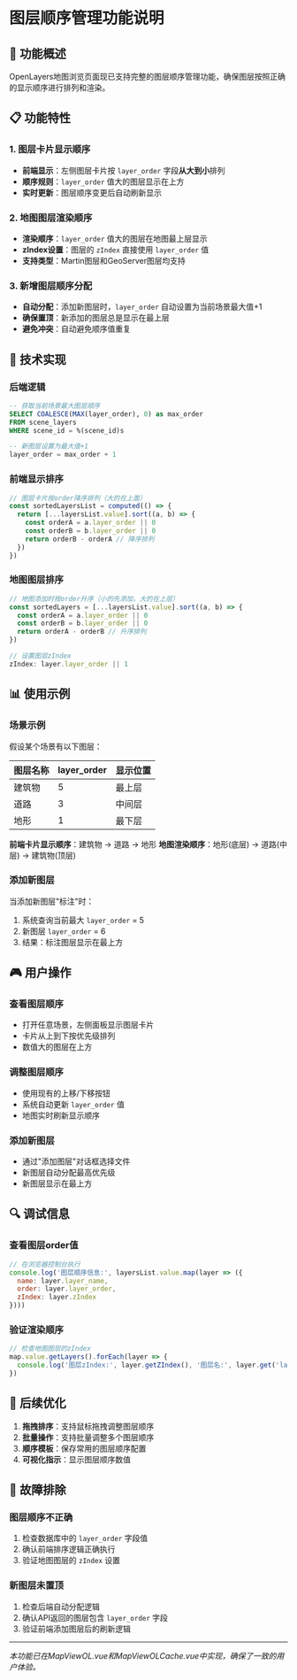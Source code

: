 # 图层顺序管理功能说明

## 🎯 功能概述

OpenLayers地图浏览页面现已支持完整的图层顺序管理功能，确保图层按照正确的显示顺序进行排列和渲染。

## 📋 功能特性

### 1. 图层卡片显示顺序
- **前端显示**：左侧图层卡片按 `layer_order` 字段**从大到小**排列
- **顺序规则**：`layer_order` 值大的图层显示在上方
- **实时更新**：图层顺序变更后自动刷新显示

### 2. 地图图层渲染顺序
- **渲染顺序**：`layer_order` 值大的图层在地图最上层显示
- **zIndex设置**：图层的 `zIndex` 直接使用 `layer_order` 值
- **支持类型**：Martin图层和GeoServer图层均支持

### 3. 新增图层顺序分配
- **自动分配**：添加新图层时，`layer_order` 自动设置为当前场景最大值+1
- **确保置顶**：新添加的图层总是显示在最上层
- **避免冲突**：自动避免顺序值重复

## 🔧 技术实现

### 后端逻辑
```sql
-- 获取当前场景最大图层顺序
SELECT COALESCE(MAX(layer_order), 0) as max_order
FROM scene_layers
WHERE scene_id = %(scene_id)s

-- 新图层设置为最大值+1
layer_order = max_order + 1
```

### 前端显示排序
```javascript
// 图层卡片按order降序排列（大的在上面）
const sortedLayersList = computed(() => {
  return [...layersList.value].sort((a, b) => {
    const orderA = a.layer_order || 0
    const orderB = b.layer_order || 0
    return orderB - orderA // 降序排列
  })
})
```

### 地图图层排序
```javascript
// 地图添加时按order升序（小的先添加，大的在上层）
const sortedLayers = [...layersList.value].sort((a, b) => {
  const orderA = a.layer_order || 0
  const orderB = b.layer_order || 0
  return orderA - orderB // 升序排列
})

// 设置图层zIndex
zIndex: layer.layer_order || 1
```

## 📊 使用示例

### 场景示例
假设某个场景有以下图层：

| 图层名称 | layer_order | 显示位置 |
|---------|-------------|----------|
| 建筑物   | 5          | 最上层   |
| 道路     | 3          | 中间层   |
| 地形     | 1          | 最下层   |

**前端卡片显示顺序**：建筑物 → 道路 → 地形
**地图渲染顺序**：地形(底层) → 道路(中层) → 建筑物(顶层)

### 添加新图层
当添加新图层"标注"时：
1. 系统查询当前最大 `layer_order` = 5
2. 新图层 `layer_order` = 6
3. 结果：标注图层显示在最上方

## 🎮 用户操作

### 查看图层顺序
- 打开任意场景，左侧面板显示图层卡片
- 卡片从上到下按优先级排列
- 数值大的图层在上方

### 调整图层顺序
- 使用现有的上移/下移按钮
- 系统自动更新 `layer_order` 值
- 地图实时刷新显示顺序

### 添加新图层
- 通过"添加图层"对话框选择文件
- 新图层自动分配最高优先级
- 新图层显示在最上方

## 🔍 调试信息

### 查看图层order值
```javascript
// 在浏览器控制台执行
console.log('图层顺序信息:', layersList.value.map(layer => ({
  name: layer.layer_name,
  order: layer.layer_order,
  zIndex: layer.zIndex
})))
```

### 验证渲染顺序
```javascript
// 检查地图图层的zIndex
map.value.getLayers().forEach(layer => {
  console.log('图层zIndex:', layer.getZIndex(), '图层名:', layer.get('layerName'))
})
```

## 🚀 后续优化

1. **拖拽排序**：支持鼠标拖拽调整图层顺序
2. **批量操作**：支持批量调整多个图层顺序
3. **顺序模板**：保存常用的图层顺序配置
4. **可视化指示**：显示图层顺序数值

## 🐛 故障排除

### 图层顺序不正确
1. 检查数据库中的 `layer_order` 字段值
2. 确认前端排序逻辑正确执行
3. 验证地图图层的 `zIndex` 设置

### 新图层未置顶
1. 检查后端自动分配逻辑
2. 确认API返回的图层包含 `layer_order` 字段
3. 验证前端添加图层后的刷新逻辑

---

*本功能已在MapViewOL.vue和MapViewOLCache.vue中实现，确保了一致的用户体验。* 